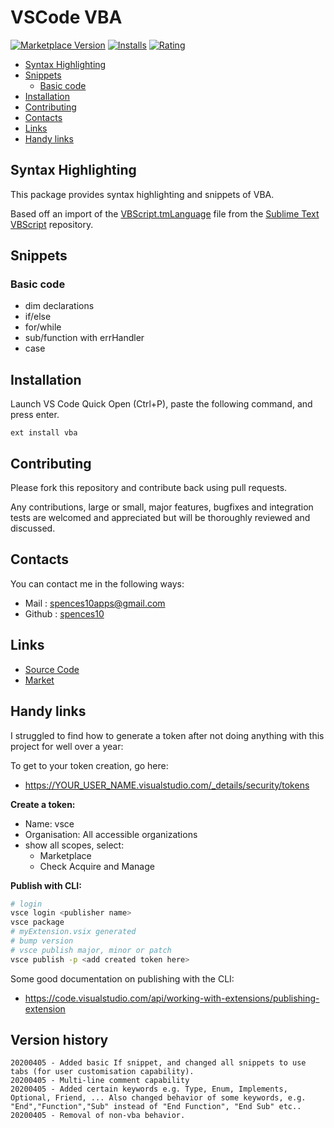# VSCode VBA

[![Marketplace Version](https://vsmarketplacebadge.apphb.com/version/spences10.vba.svg)](https://marketplace.visualstudio.com/items?itemName=spences10.vba)
[![Installs](https://vsmarketplacebadge.apphb.com/installs/spences10.vba.svg)](https://marketplace.visualstudio.com/items?itemName=spences10.vba)
[![Rating](https://vsmarketplacebadge.apphb.com/rating/spences10.vba.svg)](https://marketplace.visualstudio.com/items?itemName=spences10.vba)

<!-- TOC depthFrom:2 -->

- [Syntax Highlighting](#syntax-highlighting)
- [Snippets](#snippets)
  - [Basic code](#basic-code)
- [Installation](#installation)
- [Contributing](#contributing)
- [Contacts](#contacts)
- [Links](#links)
- [Handy links](#handy-links)

<!-- /TOC -->

## Syntax Highlighting

This package provides syntax highlighting and snippets of VBA.

Based off an import of the
[VBScript.tmLanguage](https://github.com/SublimeText/VBScript/blob/master/VBScript.tmLanguage)
file from the
[Sublime Text VBScript](https://github.com/SublimeText/VBScript)
repository.

## Snippets

### Basic code

- dim declarations
- if/else
- for/while
- sub/function with errHandler
- case

## Installation

Launch VS Code Quick Open (Ctrl+P), paste the following command, and
press enter.

```
ext install vba
```

## Contributing

Please fork this repository and contribute back using pull requests.

Any contributions, large or small, major features, bugfixes and
integration tests are welcomed and appreciated but will be thoroughly
reviewed and discussed.

## Contacts

You can contact me in the following ways:

- Mail : [spences10apps@gmail.com](mailto:spences10apps@gmail.com)
- Github : [spences10](https://github.com/spences10)

## Links

- [Source Code](https://github.com/spences10/vscode-vba)
- [Market](https://marketplace.visualstudio.com/items?itemName=spences10.VBA)

## Handy links

I struggled to find how to generate a token after not doing anything
with this project for well over a year:

To get to your token creation, go here:

- https://YOUR_USER_NAME.visualstudio.com/_details/security/tokens

**Create a token:**

- Name: vsce
- Organisation: All accessible organizations
- show all scopes, select:
  - Marketplace
  - Check Acquire and Manage

**Publish with CLI:**

```bash
# login
vsce login <publisher name>
vsce package
# myExtension.vsix generated
# bump version
# vsce publish major, minor or patch
vsce publish -p <add created token here>
```

Some good documentation on publishing with the CLI:

- https://code.visualstudio.com/api/working-with-extensions/publishing-extension

## Version history

```
20200405 - Added basic If snippet, and changed all snippets to use tabs (for user customisation capability).
20200405 - Multi-line comment capability
20200405 - Added certain keywords e.g. Type, Enum, Implements, Optional, Friend, ... Also changed behavior of some keywords, e.g. "End","Function","Sub" instead of "End Function", "End Sub" etc..
20200405 - Removal of non-vba behavior.
```
